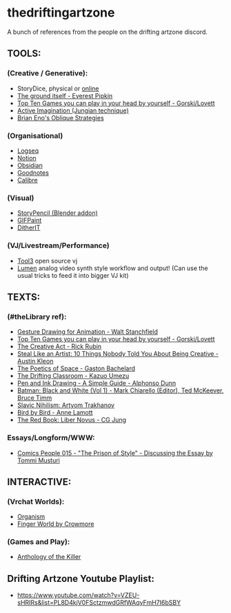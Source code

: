 # thedriftingartzone
 A bunch of references from the people on the drifting artzone discord.
 <br />

## TOOLS:  <br />
 ### (Creative / Generative): <br />
  *  StoryDice, physical or [online](https://davebirss.com/storydice/) <br />
  * [The ground itself - Everest Pipkin](https://everestpipkin.itch.io/the-ground-itself)  <br />
  * [Top Ten Games you can play in your head by yourself - Gorski/Lovett](https://www.goodreads.com/book/show/44166209-top-10-games-you-can-play-in-your-head-by-yourself) <br />
  * [Active Imagination (Jungian technique)](https://drive.google.com/file/d/1j_Bwnyn6fBi2vc6ehQAQVKyDn7boXlO4/view ) </br>
  * [Brian Eno's Oblique Strategies](http://stoney.sb.org/eno/oblique.html) </br>

 ### (Organisational) 
   * [Logseq](https://logseq.com/)
   * [Notion](https://www.notion.so/)
   * [Obsidian](https://obsidian.md/)
   * [Goodnotes](https://www.goodnotes.com/)
   * [Calibre](https://calibre-ebook.com/)

### (Visual)<br />

 * [StoryPencil (Blender addon) ](https://www.youtube.com/watch?v=b25kfE6qd_c)
 * [GIFPaint](https://gifpaint.com/)
 * [DitherIT](https://ditherit.com/)


### (VJ/Livestream/Performance)

* [Tool3](https://tooll.io/) open source vj
* [Lumen](https://lumen-app.com/) analog video synth style workflow and output! (Can use the usual tricks to feed it into bigger VJ kit)
   
    

## TEXTS: <br />
 ### (#theLibrary ref): <br />
  *  [Gesture Drawing for Animation - Walt Stanchfield](https://dn790009.ca.archive.org/0/items/Gesture_Drawing_for_Animation/Gesture_Drawing_for_Animation.pdf) <br />
   * [Top Ten Games you can play in your head by yourself - Gorski/Lovett](https://www.goodreads.com/book/show/44166209-top-10-games-you-can-play-in-your-head-by-yourself) <br />
   * [The Creative Act - Rick Rubin](https://archive.org/details/the-creative-act-by-rick-rubin)  <br />
   * [Steal Like an Artist: 10 Things Nobody Told You About Being Creative - Austin Kleon](https://www.goodreads.com/book/show/13099738-steal-like-an-artist)
   * [The Poetics of Space - Gaston Bachelard](https://archive.org/details/the-poetics-of-space/)
   * [The Drifting Classroom - Kazuo Umezu](https://archive.org/details/the-drifting-classroom/)
   * [Pen and Ink Drawing - A Simple Guide  - Alphonso Dunn](https://www.goodreads.com/book/show/28208534-pen-and-ink-drawing)
   * [Batman: Black and White (Vol 1) - Mark Chiarello (Editor), Ted McKeever, Bruce Timm](https://www.goodreads.com/book/show/1309285.Batman_Black_and_White_Vol_1)
   * [Slavic Nihilism: Artyom Trakhanov](https://ohotnig.gumroad.com/l/SlavNih1)
   * [Bird by Bird - Anne Lamott](https://www.goodreads.com/book/show/12543.Bird_by_Bird)
   * [The Red Book: Liber Novus - CG Jung](https://www.goodreads.com/book/show/6454477-the-red-book)
     
### Essays/Longform/WWW: <br />
 * [Comics People 015 - "The Prison of Style" - Discussing the Essay by Tommi Musturi](https://www.youtube.com/watch?v=Hg9gHF31rUE)

## INTERACTIVE:
 ### (Vrchat Worlds):<br />

 * [Organism ](https://vrchat.com/home/launch?worldId=wrld_de53549a-20cf-4c6f-abea-dcda197e1e16)<br />
 * [Finger World by Crowmore](https://vrchat.com/home/world/wrld_813567a9-f6bd-47a9-a987-d3c57a6c6930 )  <br />

 ### (Games and Play):<br />
 * [Anthology of the Killer](https://thecatamites.itch.io/anthology-of-the-killer)

##  Drifting Artzone Youtube Playlist:<br />

 * https://www.youtube.com/watch?v=VZEU-sHRIRs&list=PL8D4kjV0FSctzmwdGRfWAqyFmH7I6bSBY <br />


